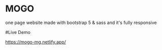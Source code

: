 # MOGO
one page website made with bootstrap 5 &amp; sass and it's fully responsive 

#Live Demo 

https://mogo-mg.netlify.app/

